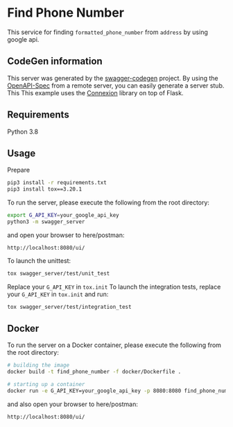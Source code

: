 # Find Phone Number
This service for finding `formatted_phone_number` from `address` by using google api.
## CodeGen information
This server was generated by the [swagger-codegen](https://github.com/swagger-api/swagger-codegen) project. By using the
[OpenAPI-Spec](https://github.com/swagger-api/swagger-core/wiki) from a remote server, you can easily generate a server stub.  This
This example uses the [Connexion](https://github.com/zalando/connexion) library on top of Flask.

## Requirements
Python 3.8

## Usage

Prepare
```bash
pip3 install -r requirements.txt
pip3 install tox==3.20.1
```

To run the server, please execute the following from the root directory:
```bash
export G_API_KEY=your_google_api_key
python3 -m swagger_server
```

and open your browser to here/postman:
```
http://localhost:8080/ui/
```

To launch the unittest:
```bash
tox swagger_server/test/unit_test
```

Replace your `G_API_KEY` in `tox.init`
To launch the integration tests, replace your `G_API_KEY` in `tox.init` and run:
```bash
tox swagger_server/test/integration_test 
```

## Docker

To run the server on a Docker container, please execute the following from the root directory:

```bash
# building the image
docker build -t find_phone_number -f docker/Dockerfile .

# starting up a container
docker run -e G_API_KEY=your_google_api_key -p 8080:8080 find_phone_number
```

and also open your browser to here/postman:
```
http://localhost:8080/ui/
```
